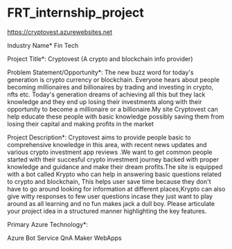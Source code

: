 # FRT_internship_project
https://cryptovest.azurewebsites.net


Industry Name*
Fin Tech


Project Title*:
Cryptovest (A crypto and blockchain info provider)


Problem Statement/Opportunity*:
The new buzz word for today's generation is crypto currency or blockchain. Everyone hears about people becoming millionaires and billionaires by trading and investing in crypto, nfts etc. Today's generation dreams of achieving all this but they lack knowledge and they end up losing their investments along with  their opportunity to become a millionaire or a billionaire.My site Cryptovest can help educate these people with basic knowledge possibly saving them from losing their capital and making profits in the market


Project Description*:
Cryptovest aims to provide people basic to comprehensive knowledge in this area, with recent news updates and various crypto investment app reviews .We want to get common people  started with their succesful crypto investment journey backed with proper knowledge and guidance and make their dream profits.The site is equipped with a bot called Krypto who can help in answering basic questions related to crypto and blockchain, This helps user save time because they don't have to go around looking for information at different places,Krypto can also give witty responses to few  user questions incase they just want to play around as all learning and no fun makes jack a dull boy.
 Please articulate your project idea in a structured manner highlighting the key features.

Primary Azure Technology*:

Azure Bot Service
QnA Maker
WebApps

